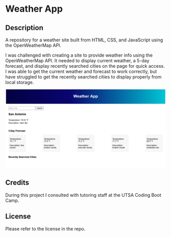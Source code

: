 # Weather App

## Description

A repository for a weather site built from HTML, CSS, and JavaScript using the OpenWeatherMap API.

I was challenged with creating a site to provide weather info using the OpenWeatherMap API. It needed to display current weather, a 5-day forecast, and display recently searched cities on the page for quick access. I was able to get the current weather and forecast to work correctly, but have struggled to get the recently searched cities to display properly from local storage.

![Screenshot](./screenshot.PNG)

## Credits

During this project I consulted with tutoring staff at the UTSA Coding Boot Camp.

## License

Please refer to the license in the repo.